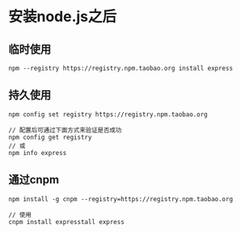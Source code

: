 # 安装node.js之后

## 临时使用
```
npm --registry https://registry.npm.taobao.org install express
```

## 持久使用
```
npm config set registry https://registry.npm.taobao.org

// 配置后可通过下面方式来验证是否成功
npm config get registry
// 或
npm info express
```

## 通过cnpm
```
npm install -g cnpm --registry=https://registry.npm.taobao.org

// 使用
cnpm install expresstall express
```
